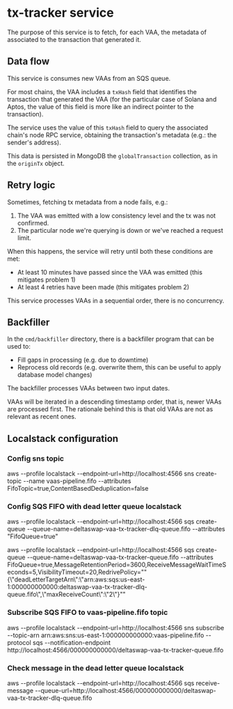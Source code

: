 # tx-tracker service

The purpose of this service is to fetch, for each VAA, the metadata of associated to the transaction that generated it.

## Data flow

This service is consumes new VAAs from an SQS queue.

For most chains, the VAA includes a `txHash` field that identifies the transaction that generated the VAA
(for the particular case of Solana and Aptos, the value of this field is more like an indirect pointer to the transaction).

The service uses the value of this `txHash` field to query the associated chain's node RPC service, obtaining the transaction's metadata (e.g.: the sender's address).

This data is persisted in MongoDB the `globalTransaction` collection, as in the `originTx` object.

## Retry logic

Sometimes, fetching tx metadata from a node fails, e.g.:
1. The VAA was emitted with a low consistency level and the tx was not confirmed.
2. The particular node we're querying is down or we've reached a request limit.

When this happens, the service will retry until both these conditions are met:
* At least 10 minutes have passed since the VAA was emitted (this mitigates problem 1)
* At least 4 retries have been made (this mitigates problem 2)

This service processes VAAs in a sequential order, there is no concurrency.

## Backfiller

In the `cmd/backfiller` directory, there is a backfiller program that can be used to:
* Fill gaps in processing (e.g. due to downtime)
* Reprocess old records (e.g. overwrite them, this can be useful to apply database model changes)

The backfiller processes VAAs between two input dates.

VAAs will be iterated in a descending timestamp order, that is, newer VAAs are processed first. The rationale behind this is that old VAAs are not as relevant as recent ones.

## Localstack configuration

### Config sns topic

aws --profile localstack --endpoint-url=http://localhost:4566 sns create-topic --name vaas-pipeline.fifo  --attributes FifoTopic=true,ContentBasedDeduplication=false

### Config SQS FIFO with dead letter queue localstack

aws --profile localstack --endpoint-url=http://localhost:4566 sqs create-queue --queue-name=deltaswap-vaa-tx-tracker-dlq-queue.fifo --attributes "FifoQueue=true"

aws --profile localstack --endpoint-url=http://localhost:4566 sqs create-queue --queue-name=deltaswap-vaa-tx-tracker-queue.fifo --attributes FifoQueue=true,MessageRetentionPeriod=3600,ReceiveMessageWaitTimeSeconds=5,VisibilityTimeout=20,RedrivePolicy="\"{\\\"deadLetterTargetArn\\\":\\\"arn:aws:sqs:us-east-1:000000000000:deltaswap-vaa-tx-tracker-dlq-queue.fifo\\\",\\\"maxReceiveCount\\\":\\\"2\\\"}\""

### Subscribe SQS FIFO to vaas-pipeline.fifo topic

aws --profile localstack --endpoint-url=http://localhost:4566 sns subscribe --topic-arn arn:aws:sns:us-east-1:000000000000:vaas-pipeline.fifo --protocol sqs --notification-endpoint http://localhost:4566/000000000000/deltaswap-vaa-tx-tracker-queue.fifo

### Check message in the dead letter queue localstack

aws --profile localstack --endpoint-url=http://localhost:4566 sqs receive-message --queue-url=http://localhost:4566/000000000000/deltaswap-vaa-tx-tracker-dlq-queue.fifo